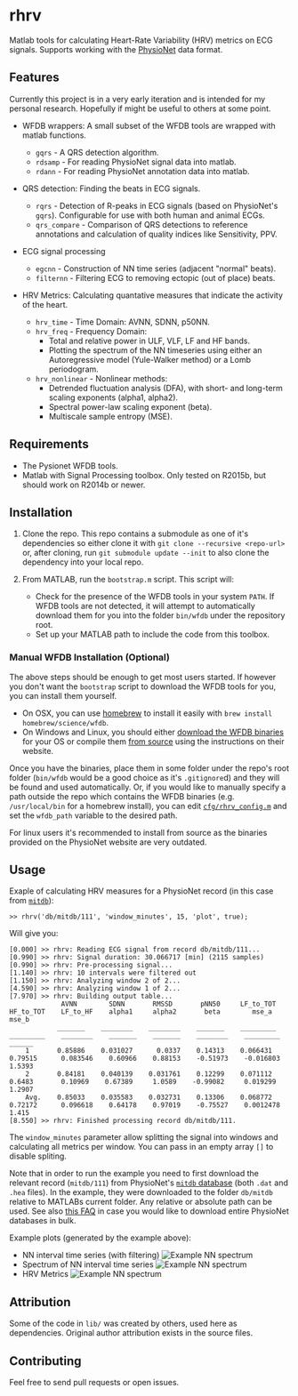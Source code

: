 # rhrv

Matlab tools for calculating Heart-Rate Variability (HRV) metrics on ECG signals. Supports working with the [PhysioNet](https://physionet.org/) data format.

## Features
Currently this project is in a very early iteration and is intended for my personal research. Hopefully if might be useful to others at some point.

* WFDB wrappers: A small subset of the WFDB tools are wrapped with matlab functions.
    * `gqrs` - A QRS detection algorithm.
    * `rdsamp` - For reading PhysioNet signal data into matlab.
    * `rdann` - For reading PhysioNet annotation data into matlab.

* QRS detection: Finding the beats in ECG signals.
    * `rqrs` - Detection of R-peaks in ECG signals (based on PhysioNet's `gqrs`). Configurable for use with both human and animal ECGs.
    * `qrs_compare` - Comparison of QRS detections to reference annotations and calculation of quality indices like Sensitivity, PPV.

* ECG signal processing
     * `egcnn` - Construction of NN time series (adjacent "normal" beats).
     * `filternn` - Filtering ECG to removing ectopic (out of place) beats.

* HRV Metrics: Calculating quantative measures that indicate the activity of the heart.
    * `hrv_time` - Time Domain: AVNN, SDNN, p50NN.
    * `hrv_freq` - Frequency Domain:
        * Total and relative power in ULF, VLF, LF and HF bands.
        * Plotting the spectrum of the NN timeseries using either an Autoregressive model (Yule-Walker method) or a Lomb periodogram.
    * `hrv_nonlinear` - Nonlinear methods:
        * Detrended fluctuation analysis (DFA), with short- and long-term scaling exponents (alpha1, alpha2).
        * Spectral power-law scaling exponent (beta).
        * Multiscale sample entropy (MSE).

## Requirements
* The Pysionet WFDB tools.
* Matlab with Signal Processing toolbox. Only tested on R2015b, but should work
  on R2014b or newer.

## Installation

1. Clone the repo. This repo contains a submodule as one of it's dependencies
   so either clone it with `git clone --recursive <repo-url>` or, after
   cloning,  run `git submodule update --init` to also clone the dependency
   into your local repo.

2. From MATLAB, run the `bootstrap.m` script. This script will:

    * Check for the presence of the WFDB tools in your system `PATH`. If WFDB
      tools are not detected, it will attempt to automatically download them for
      you into the folder `bin/wfdb` under the repository root.
    * Set up your MATLAB path to include the code from this toolbox.

### Manual WFDB Installation (Optional)
The above steps should be enough to get most users started. If however you
don't want the `bootstrap` script to download the WFDB tools for you, you can
install them yourself.

  * On OSX, you can use [homebrew](http://brew.sh) to install it easily with `brew install homebrew/science/wfdb`.
  * On Windows and Linux, you should either [download the WFDB binaries](https://physionet.org/physiotools/binaries/)
    for your OS or compile them [from source](https://physionet.org/physiotools/wfdb.shtml#downloading)
    using the instructions on their website.

Once you have the binaries, place them in some folder under the repo's root
folder (`bin/wfdb` would be a good choice as it's `.gitignore`d) and they will
be found and used automatically. Or, if you would like to manually specify a path
outside the repo which contains the WFDB binaries (e.g. `/usr/local/bin` for a
homebrew install), you can edit
[`cfg/rhrv_config.m`](https://github.com/avivrosenberg/rhrv/blob/master/cfg/rhrv_config.m)
and set the `wfdb_path` variable to the desired path.

For linux users it's recommended to install from source as the binaries
provided on the PhysioNet website are very outdated.

## Usage
Exaple of calculating HRV measures for a PhysioNet record (in this case from [`mitdb`](https://www.physionet.org/physiobank/database/mitdb/)):
```
>> rhrv('db/mitdb/111', 'window_minutes', 15, 'plot', true);
```
Will give you:
```
[0.000] >> rhrv: Reading ECG signal from record db/mitdb/111...
[0.990] >> rhrv: Signal duration: 30.066717 [min] (2115 samples)
[0.990] >> rhrv: Pre-processing signal...
[1.140] >> rhrv: 10 intervals were filtered out
[1.150] >> rhrv: Analyzing window 2 of 2...
[4.590] >> rhrv: Analyzing window 1 of 2...
[7.970] >> rhrv: Building output table...
             AVNN        SDNN       RMSSD       pNN50     LF_to_TOT    HF_to_TOT    LF_to_HF    alpha1     alpha2       beta        mse_a      mse_b 
            _______    ________    ________    _______    _________    _________    ________    _______    _______    ________    _________    ______
    1       0.85886    0.031027      0.0337    0.14313    0.066431     0.79515      0.083546    0.60966    0.88153    -0.51973    -0.016803    1.5393
    2       0.84181    0.040139    0.031761    0.12299    0.071112      0.6483       0.10969    0.67389     1.0589    -0.99082     0.019299    1.2907
    Avg.    0.85033    0.035583    0.032731    0.13306    0.068772     0.72172      0.096618    0.64178    0.97019    -0.75527    0.0012478     1.415
[8.550] >> rhrv: Finished processing record db/mitdb/111.

```
The `window_minutes` parameter allow splitting the signal into windows and calculating all metrics per window. You can pass in an empty array `[]` to disable spliting.

Note that in order to run the example you need to first download the relevant record (`mitdb/111`) from PhysioNet's [`mitdb` database](https://physionet.org/physiobank/database/mitdb/) (both `.dat` and `.hea` files). In the example, they were downloaded to the folder `db/mitdb` relative to MATLABs current folder. Any relative or absolute path can be used. See also [this FAQ](https://physionet.org/faq.shtml#downloading-databases) in case you would like to download entire PhysioNet databases in bulk. 

Example plots (generated by the example above):
* NN interval time series (with filtering)
  ![Example NN spectrum](https://github.com/avivrosenberg/rhrv/blob/master/fig/example_nn.png?raw=true)
* Spectrum of NN interval time series
  ![Example NN spectrum](https://github.com/avivrosenberg/rhrv/blob/master/fig/example_spectrum.png?raw=true)
* HRV Metrics
  ![Example NN spectrum](https://github.com/avivrosenberg/rhrv/blob/master/fig/example_hrv.png?raw=true)

## Attribution
Some of the code in `lib/` was created by others, used here as dependencies. Original author attribution exists in the source files.

## Contributing
Feel free to send pull requests or open issues.
